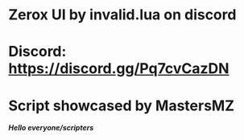 # Zerox UI by invalid.lua on discord
# Discord: https://discord.gg/Pq7cvCazDN

# Script showcased by MastersMZ

***Hello everyone/scripters***
